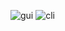 ![gui](https://github.com/user-attachments/assets/78feafc0-c37b-49a6-b706-382dfaa4fc97)
![cli](https://github.com/user-attachments/assets/6be08771-490f-4def-82bc-a076ef281d5e)
